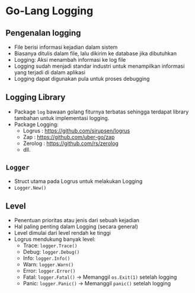 # Go-Lang Logging
## Pengenalan logging
- File berisi informasi kejadian dalam sistem
- Biasanya ditulis dalam file, lalu dikirim ke database jika dibutuhkan
- Logging: Aksi menambah informasi ke log file
- Logging sudah menjadi standar industri untuk menampilkan informasi yang terjadi di dalam aplikasi
- Logging dapat digunakan pula untuk proses debugging

## Logging Library
- Package `log` bawaan golang fiturnya terbatas sehingga terdapat library tambahan untuk implementasi logging.
- Package Logging:
  - Logrus  : https://github.com/sirupsen/logrus
  - Zap     : https://github.com/uber-go/zap
  - Zerolog : https://github.com/rs/zerolog
  - dll.

## `Logger`
- Struct utama pada Logrus untuk melakukan Logging
- `Logger.New()`

## Level
- Penentuan prioritas atau jenis dari sebuah kejadian
- Hal paling penting dalam Logging (secara general)
- Level dimulai dari level rendah ke tinggi
- Logrus mendukung banyak level:
  - Trace: `logger.Trace()`
  - Debug: `logger.Debug()`
  - Info: `logger.Info()`
  - Warn: `logger.Warn()`
  - Error: `logger.Error()` 
  - Fatal: `logger.Fatal()` -> Memanggil `os.Exit(1)` setelah logging
  - Panic: `logger.Panic()` -> Memanggil `panic()` setelah logging